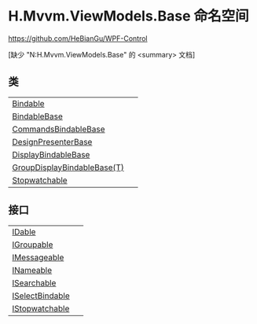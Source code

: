 # H.Mvvm.ViewModels.Base 命名空间
https://github.com/HeBianGu/WPF-Control

\[缺少 "N:H.Mvvm.ViewModels.Base" 的 &lt;summary&gt; 文档\]



## 类
<table>
<tr>
<td><a href="8ab78628-2bd0-bb2a-c8d0-dbc372370609">Bindable</a></td>
<td> </td></tr>
<tr>
<td><a href="360d8001-5c49-3ab8-4aca-1d47bb7fdebe">BindableBase</a></td>
<td> </td></tr>
<tr>
<td><a href="7abd43fb-12ec-05ae-f7f4-cc4e20c08f16">CommandsBindableBase</a></td>
<td> </td></tr>
<tr>
<td><a href="8ba16f24-5efb-6ddb-6317-1c8d25d5fe9b">DesignPresenterBase</a></td>
<td> </td></tr>
<tr>
<td><a href="a41bb2e7-c3ca-6e5f-c1d1-cff1f4cb3003">DisplayBindableBase</a></td>
<td> </td></tr>
<tr>
<td><a href="33f24787-95a3-8380-161e-6f40dbca8e0c">GroupDisplayBindableBase(T)</a></td>
<td> </td></tr>
<tr>
<td><a href="f01e0c5e-c4be-9de3-bfc1-645faac4d52c">Stopwatchable</a></td>
<td> </td></tr>
</table>

## 接口
<table>
<tr>
<td><a href="d694bff3-860c-f503-860a-370bc99903f5">IDable</a></td>
<td> </td></tr>
<tr>
<td><a href="70cdfa7f-23c8-af1f-68b3-859abd3565aa">IGroupable</a></td>
<td> </td></tr>
<tr>
<td><a href="c6e1a727-94cb-8262-900d-44c9823e7798">IMessageable</a></td>
<td> </td></tr>
<tr>
<td><a href="33808a66-de13-9d84-9008-d5fdb9455e51">INameable</a></td>
<td> </td></tr>
<tr>
<td><a href="55cd3a4b-a2a2-e89f-5344-46b4327c5fb3">ISearchable</a></td>
<td> </td></tr>
<tr>
<td><a href="7a458f68-3adb-7fa2-4a2a-db594997ed64">ISelectBindable</a></td>
<td> </td></tr>
<tr>
<td><a href="ba6ca33c-dfc3-ecef-b86b-05100b31fef8">IStopwatchable</a></td>
<td> </td></tr>
</table>